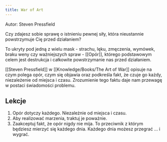 ```yaml
---
title: War of Art
---
```


Autor: Steven Pressfield

Czy zdajesz sobie sprawę o istnieniu pewnej siły, która nieustannie powstrzymuje Cię przed działaniem?

To ukryty pod jedną z wielu mask - strachu, lęku, zmęczenia, wymówek, braku weny czy ważniejszych spraw - [[Opór]], którego podstawowym celem jest destrukcja i całkowite powstrzymanie nas przed działaniem.

[[Steven Pressfield]] w [[Knowledge/Books/The Art of War]] opisuje na czym polega opór, czym się objawia oraz podkreśla fakt, że czuje go każdy, niezależenie od miejsca i czasu. Zrozumienie tego faktu daje nam przewagę w postaci świadomości problemu.

## Lekcje
1. Opór dotyczy każdego. Niezależnie od miejsca i czasu.
2. Aby realizować marzenia, traktuj je poważnie. 
3. Zaakceptuj fakt, że opór nigdy nie mija. To przeciwnik z którym będziesz mierzyć się każdego dnia. Każdego dnia możesz przegrać ... i wygrać.
